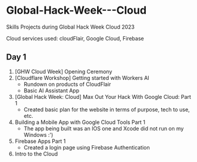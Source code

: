 # Global-Hack-Week---Cloud

Skills Projects during Global Hack Week Cloud 2023

Cloud services used: cloudFlair, Google Cloud, Firebase

## Day 1

1. [GHW Cloud Week] Opening Ceremony
2. [Cloudflare Workshop] Getting started with Workers AI
   - Rundown on products of CloudFlair
   - Basic AI Assistant App
4. [Global Hack Week: Cloud] Max Out Your Hack With Google Cloud: Part 1
   - Created basic plan for the website in terms of purpose, tech to use, etc.
5. Building a Mobile App with Google Cloud Tools Part 1
   - The app being built was an IOS one and Xcode did not run on my Windows :')
6. Firebase Apps Part 1
   - Created a login page using Firebase Authentication
7. Intro to the Cloud
